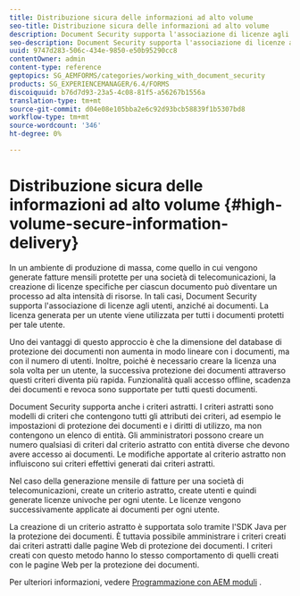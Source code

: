 ```yaml
---
title: Distribuzione sicura delle informazioni ad alto volume
seo-title: Distribuzione sicura delle informazioni ad alto volume
description: Document Security supporta l'associazione di licenze agli utenti, anziché ai documenti negli ambienti di produzione di massa.
seo-description: Document Security supporta l'associazione di licenze agli utenti, anziché ai documenti negli ambienti di produzione di massa.
uuid: 9747d283-506c-434e-9850-e50b95290cc8
contentOwner: admin
content-type: reference
geptopics: SG_AEMFORMS/categories/working_with_document_security
products: SG_EXPERIENCEMANAGER/6.4/FORMS
discoiquuid: b76d7d93-23a5-4c08-81f5-a56267b1556a
translation-type: tm+mt
source-git-commit: d04e08e105bba2e6c92d93bcb58839f1b5307bd8
workflow-type: tm+mt
source-wordcount: '346'
ht-degree: 0%

---
```



# Distribuzione sicura delle informazioni ad alto volume {#high-volume-secure-information-delivery}

In un ambiente di produzione di massa, come quello in cui vengono generate fatture mensili protette per una società di telecomunicazioni, la creazione di licenze specifiche per ciascun documento può diventare un processo ad alta intensità di risorse. In tali casi, Document Security supporta l&#39;associazione di licenze agli utenti, anziché ai documenti. La licenza generata per un utente viene utilizzata per tutti i documenti protetti per tale utente.

Uno dei vantaggi di questo approccio è che la dimensione del database di protezione dei documenti non aumenta in modo lineare con i documenti, ma con il numero di utenti. Inoltre, poiché è necessario creare la licenza una sola volta per un utente, la successiva protezione dei documenti attraverso questi criteri diventa più rapida. Funzionalità quali accesso offline, scadenza dei documenti e revoca sono supportate per tutti questi documenti.

Document Security supporta anche i criteri astratti. I criteri astratti sono modelli di criteri che contengono tutti gli attributi dei criteri, ad esempio le impostazioni di protezione dei documenti e i diritti di utilizzo, ma non contengono un elenco di entità. Gli amministratori possono creare un numero qualsiasi di criteri dal criterio astratto con entità diverse che devono avere accesso ai documenti. Le modifiche apportate al criterio astratto non influiscono sui criteri effettivi generati dai criteri astratti.

Nel caso della generazione mensile di fatture per una società di telecomunicazioni, create un criterio astratto, create utenti e quindi generate licenze univoche per ogni utente. Le licenze vengono successivamente applicate ai documenti per ogni utente.

La creazione di un criterio astratto è supportata solo tramite l&#39;SDK Java per la protezione dei documenti. È tuttavia possibile amministrare i criteri creati dai criteri astratti dalle pagine Web di protezione dei documenti. I criteri creati con questo metodo hanno lo stesso comportamento di quelli creati con le pagine Web per la protezione dei documenti.

Per ulteriori informazioni, vedere [Programmazione con AEM moduli](https://www.adobe.com/go/learn_aemforms_programming_63) .
